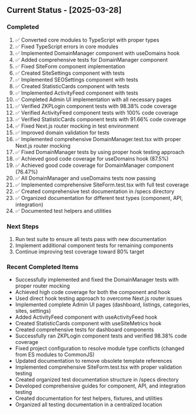 ## Current Status - [2025-03-28]

### Completed
1. ✅ Converted core modules to TypeScript with proper types
2. ✅ Fixed TypeScript errors in core modules
3. ✅ Implemented DomainManager component with useDomains hook
4. ✅ Added comprehensive tests for DomainManager component
5. ✅ Fixed SiteForm component implementation
6. ✅ Created SiteSettings component with tests
7. ✅ Implemented SEOSettings component with tests
8. ✅ Created StatisticCards component with tests
9. ✅ Implemented ActivityFeed component with tests
10. ✅ Completed Admin UI implementation with all necessary pages
11. ✅ Verified ZKPLogin component tests with 98.38% code coverage
12. ✅ Verified ActivityFeed component tests with 100% code coverage
13. ✅ Verified StatisticCards component tests with 91.66% code coverage
14. ✅ Fixed Next.js router mocking in test environment
15. ✅ Improved domain validation for tests
16. ✅ Implemented comprehensive DomainManager.test.tsx with proper Next.js router mocking
17. ✅ Fixed DomainManager tests by using proper hook testing approach
18. ✅ Achieved good code coverage for useDomains hook (87.5%)
19. ✅ Achieved good code coverage for DomainManager component (76.47%)
20. ✅ All DomainManager and useDomains tests now passing
21. ✅ Implemented comprehensive SiteForm.test.tsx with full test coverage
22. ✅ Created comprehensive test documentation in /specs directory
23. ✅ Organized documentation for different test types (component, API, integration)
24. ✅ Documented test helpers and utilities

### Next Steps
1. Run test suite to ensure all tests pass with new documentation
2. Implement additional component tests for remaining components
3. Continue improving test coverage toward 80% target

### Recent Completed Items
- Successfully implemented and fixed the DomainManager tests with proper router mocking
- Achieved high code coverage for both the component and hook
- Used direct hook testing approach to overcome Next.js router issues
- Implemented complete Admin UI pages (dashboard, listings, categories, sites, settings)
- Added ActivityFeed component with useActivityFeed hook
- Created StatisticCards component with useSiteMetrics hook
- Created comprehensive tests for dashboard components
- Successfully ran ZKPLogin component tests and verified 98.38% code coverage
- Fixed project configuration to resolve module type conflicts (changed from ES modules to CommonJS)
- Updated documentation to remove obsolete template references
- Implemented comprehensive SiteForm.test.tsx with proper validation testing
- Created organized test documentation structure in /specs directory
- Developed comprehensive guides for component, API, and integration testing
- Created documentation for test helpers, fixtures, and utilities
- Organized all testing documentation in a centralized location
